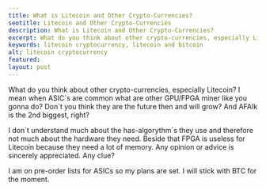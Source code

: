 ```yaml
---
title: What is Litecoin and Other Crypto-Currencies?
seotitle: Litecoin and Other Crypto-Currencies
description: What is Litecoin and Other Crypto-Currencies?
excerpt: What do you think about other crypto-currencies, especially Litecoin?
keywords: litecoin cryptocurrency, litecoin and bitcoin
alt: litecoin cryptocurrency
featured: 
layout: post
---
```


<p>What do you think about other crypto-currencies, especially Litecoin? I mean
  when ASIC´s are common what are other GPU/FPGA miner like you gonna do? Don´t you
  think they are the future then and will grow? And AFAIk is the 2nd biggest, right?<p>
 
 
<p> I don´t understand much about the has-algorythm´s they use and therefore not much
  about the hardware they need. Beside that FPGA is useless for Litecoin because they
  need a lot of memory. Any opinion or advice is sincerely appreciated. Any clue?<p>
  
<p>I am on pre-order lists for ASICs so my plans are set. I will stick with BTC for the moment.<p>
